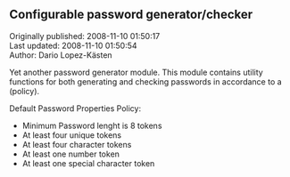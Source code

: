 ## Configurable password generator/checker  
Originally published: 2008-11-10 01:50:17  
Last updated: 2008-11-10 01:50:54  
Author: Dario Lopez-Kästen  
  
Yet another password generator module. This module contains utility functions for both generating and checking passwords in accordance to a (policy).

Default Password Properties Policy:

  * Minimum Password lenght is 8 tokens
  * At least four unique tokens
  * At least four character tokens
  * At least one number token
  * At least one special character token
